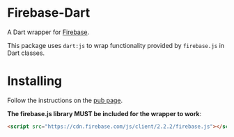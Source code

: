 # Firebase-Dart

A Dart wrapper for [Firebase](https://www.firebase.com).

This package uses `dart:js` to wrap functionality provided by `firebase.js`
in Dart classes.

# Installing

Follow the instructions on the [pub page](http://pub.dartlang.org/packages/firebase#installing).

**The firebase.js library MUST be included for the wrapper to work**:

```html
<script src="https://cdn.firebase.com/js/client/2.2.2/firebase.js"></script>
```

